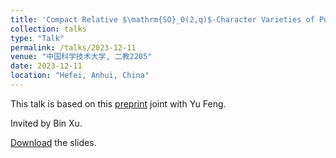 ```yaml
---
title: 'Compact Relative $\mathrm{SO}_0(2,q)$-Character Varieties of Punctured Spheres'
collection: talks
type: "Talk"
permalink: /talks/2023-12-11
venue: "中国科学技术大学, 二教2205"
date: 2023-12-11
location: "Hefei, Anhui, China"
---
```


This talk is based on this [preprint](https://arxiv.org/abs/2309.15553) joint with Yu Feng.

Invited by Bin Xu.

[Download](https://llddeddym.github.io/files/2023-12-11-Slides.pdf) the slides.